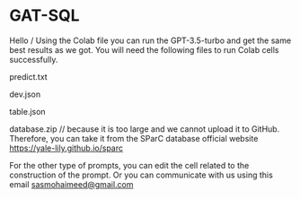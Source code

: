 # GAT-SQL

Hello / Using the Colab file you can run the GPT-3.5-turbo and get the same best results as we got.
You will need the following files to run Colab cells successfully.

predict.txt

dev.json

table.json

database.zip // because it is too large and we cannot upload it to GitHub. Therefore, you can take it from the SParC database official website https://yale-lily.github.io/sparc


For the other type of prompts, you can edit the cell related to the construction of the prompt.
Or you can communicate with us using this email sasmohaimeed@gmail.com

